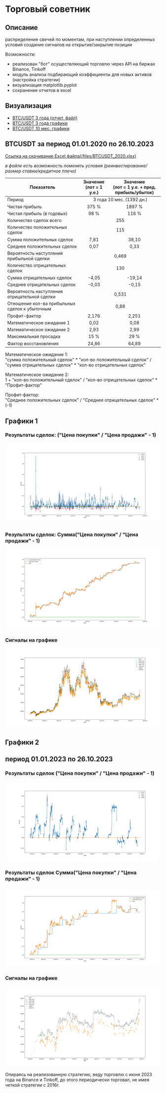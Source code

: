 # Торговый советник

## Описание

  распределение свечей по моментам, при наступлении определенных условий
  создание сигналов на открытие/закрытие позиции

  Возможности:
  - реализован "бот" осуществляющий торговлю через API на биржах Binance, Tinkoff
  - модуль анализа подбирающий коэффициенты для новых активов (настройка стратегии)
  - визуализация matplotlib.pyplot
  - сохранение отчетов в excel

## Визуализация
<ul>
<li><a href="#btcusdt-за-период-01012020-по-26102023">BTC/USDT 3 года (отчет, файл)</a></li>
<li><a href="#графики-1">BTC/USDT 3 года графики</a></li>
<li><a href="#графики-2">BTC/USDT 10 мес. графики</a></li>
<!-- <li><a href="#rasp-за-период-01012020-по-26102023">ОАО Распадская (RASP) 3 года (отчет, файл)</a></li> -->
</ul>

##  BTCUSDT за период 01.01.2020 по 26.10.2023

<a href = 'https://raw.githubusercontent.com/Griga178/Fin_project/master/files/BTCUSDT_2020.xlsx'> Ссылка на скачивание Excel файла(/files/BTCUSDT_2020.xlsx)</a>
<p> <i>в файле есть возможность поменять условия (реинвестирование/размер ставки/кредитное плечо)</i> </p>

<table>
  <thead>
    <th>Показатель</th>
    <th> Значение<br/>(лот = 1 у.е.)</th>
    <th> Значение<br/>(лот = 1 у.е. + пред. прибыль/убыток)</th>
  </thead>
  <tbody>
    <tr>
      <td align="left">Период</td>
      <td colspan="2" align="center">3 года 10 мес. (1392 дн.)</td>
    </tr>
    <tr>
      <td align="left">Чистая прибыль</td>
      <td colspan="1" align="center">375 %</td>
      <td colspan="1" align="center">1897 %</td>
    </tr>
    <tr>
      <td align="left">Чистая прибыль (в годовых)</td>
      <td colspan="1" align="center">98 %</td>
      <td colspan="1" align="center">116 %</td>
    </tr>
    <tr>
      <td align="left">Количество сделок всего</td>
      <td colspan="2" align="center">255</td>
    </tr>
    <tr>
      <td align="left">Количество положительных сделок</td>
      <td colspan="2" align="center">115</td>
    </tr>
    <tr>
      <td align="left">Сумма положительных сделок</td>
      <td colspan="1" align="center">7,81</td>
      <td colspan="1" align="center">38,10</td>
    </tr>
    <tr>
      <td align="left">Среднее положительных сделок</td>
      <td colspan="1" align="center">0,07</td>
      <td colspan="1" align="center">0,33</td>
    </tr>
    <tr>
      <td align="left">Вероятность наступления прибыльной сделки</td>
      <td colspan="2" align="center">0,469</td>
    </tr>
    <tr>
      <td align="left">Количество отрицательных сделок</td>
      <td colspan="2" align="center">130</td>
    </tr>
    <tr>
      <td align="left">Сумма отрицательных сделок</td>
      <td colspan="1" align="center">-4,05</td>
      <td colspan="1" align="center">-19,14</td>
    </tr>
    <tr>
      <td align="left">Среднее отрицательных сделок</td>
      <td colspan="1" align="center">-0,03</td>
      <td colspan="1" align="center">-0,15</td>
    </tr>
    <tr>
      <td align="left">Вероятность наступления отрицательной сделки</td>
      <td colspan="2" align="center">0,531</td>
    </tr>
    <tr>
      <td align="left">Отношение кол-ва прибыльных сделок к убыточным</td>
      <td colspan="2" align="center">0,88</td>
    </tr>
    <tr>
      <td align="left">Профит-фактор</td>
      <td colspan="1" align="center">2,176</td>
      <td colspan="1" align="center">2,251</td>
    </tr>
    <tr>
      <td align="left">Математическое ожидание 1</td>
      <td colspan="1" align="center">0,02</td>
      <td colspan="1" align="center">0,08</td>
    </tr>
    <tr>
      <td align="left">Математическое ожидание 2</td>
      <td colspan="1" align="center">2,93</td>
      <td colspan="1" align="center">2,99</td>
    </tr>    
    <tr>
      <td align="left">Максимальная просадка</td>
      <td colspan="1" align="center">15 %</td>
      <td colspan="1" align="center">29 %</td>
    </tr>  
    <tr>
      <td align="left">Фактор восстановления</td>
      <td colspan="1" align="center">24,86</td>
      <td colspan="1" align="center">64,89</td>
    </tr>
  </tbody>
</table>

<p>Математическое ожидание 1: </br>"сумма положительный сделок" * "кол-во положительный сделок" / "сумма отрицательных сделок" * "кол-во отрицательных сделок"</p>
<p>Математическое ожидание 2: </br>1 + "кол-во положительный сделок" / "кол-во отрицательных сделок" * "Профит-фактор"</p>
<p>Профит-фактор: </br>
"Среднее положительных сделок" / "Среднее отрицательных сделок" * (-1)</p>

## Графики 1
### Результаты сделок: ("Цена покупки" / "Цена продажи" - 1)
  ![plot](/plots/Figure_1.png)
### Результаты сделок: Сумма("Цена покупки" / "Цена продажи" - 1)
  ![plot](/plots/Figure_2.png)
### Сигналы на графике
  ![plot](/plots/Figure_3.png)

## Графики 2
## период 01.01.2023 по 26.10.2023
### Результаты сделок ("Цена покупки" / "Цена продажи" - 1)
  ![plot](/plots/Figure_1_2.png)
### Результаты сделок Сумма("Цена покупки" / "Цена продажи" - 1)
  ![plot](/plots/Figure_2_2.png)
### Сигналы на графике
  ![plot](/plots/Figure_3_2.png)
<!--
## RASP за период 01.01.2020 по 26.10.2023
<a href = 'https://raw.githubusercontent.com/Griga178/Fin_project/master/files/RASPRUB_2020.xlsx'> Ссылка на скачивание Excel файла(/files/RASPRUB_2020.xlsx)</a>
<p> <i>в файле есть возможность поменять условия (реинвестирование/размер ставки/кредитное плечо)</i> </p>

  <table>
    <thead>
      <th>Показатель</th>
      <th> Значение<br/>(лот = 1 у.е.)</th>
      <th> Значение<br/>(лот = 1 у.е. + пред. прибыль/убыток)</th>
    </thead>
    <tbody>
      <tr>
        <td align="left">Период</td>
        <td colspan="2" align="center">3 года 10 мес. (1392 дн.)</td>
      </tr>
      <tr>
        <td align="left">Чистая прибыль</td>
        <td colspan="1" align="center">187 %</td>
        <td colspan="1" align="center">456 %</td>
      </tr>
      <tr>
        <td align="left">Чистая прибыль (в годовых)</td>
        <td colspan="1" align="center">49,03 %</td>
        <td colspan="1" align="center">49 %</td>
      </tr>
      <tr>
        <td align="left">Количество сделок всего</td>
        <td colspan="2" align="center">105</td>
      </tr>

      <tr>
        <td align="left">Количество положительных сделок</td>
        <td colspan="2" align="center">55</td>
      </tr>
      <tr>
        <td align="left">Сумма положительных сделок</td>
        <td colspan="1" align="center">3,02</td>
        <td colspan="1" align="center">7,23</td>
      </tr>
      <tr>
        <td align="left">Среднее положительных сделок</td>
        <td colspan="1" align="center">0,05</td>
        <td colspan="1" align="center">0,13</td>
      </tr>
      <tr>
        <td align="left">Вероятность наступления прибыльной сделки</td>
        <td colspan="2" align="center">0,524</td>
      </tr>
      <tr>
        <td align="left">Количество отрицательных сделок</td>
        <td colspan="2" align="center">50</td>
      </tr>
      <tr>
        <td align="left">Сумма отрицательных сделок</td>
        <td colspan="1" align="center">-1,15</td>
        <td colspan="1" align="center">-2,67</td>
      </tr>
      <tr>
        <td align="left">Среднее отрицательных сделок</td>
        <td colspan="1" align="center">-0,02</td>
        <td colspan="1" align="center">-0,05</td>
      </tr>
      <tr>
        <td align="left">Вероятность наступления отрицательной сделки</td>
        <td colspan="2" align="center">0,476</td>
      </tr>
      <tr>
        <td align="left">Отношение кол-ва прибыльных сделок к убыточным</td>
        <td colspan="2" align="center">1,1</td>
      </tr>
      <tr>
        <td align="left">Профит-фактор</td>
        <td colspan="1" align="center">2,46</td>
        <td colspan="1" align="center">2,38</td>
      </tr>
      <tr>
        <td align="left">Математическое ожидание 1</td>
        <td colspan="1" align="center">0,02</td>
        <td colspan="1" align="center">0,04</td>
      </tr>
      <tr>
        <td align="left">Математическое ожидание 2</td>
        <td colspan="1" align="center">3,62</td>
        <td colspan="1" align="center">3,71</td>
      </tr>    
      <tr>
        <td align="left">Максимальная просадка</td>
        <td colspan="1" align="center">15 %</td>
        <td colspan="1" align="center">16 %</td>
      </tr>  
      <tr>
        <td align="left">Фактор восстановления</td>
        <td colspan="1" align="center">12,51</td>
        <td colspan="1" align="center">29,32</td>
      </tr>
    </tbody>
  </table>

Математическое ожидание 1: "сумма положительный сделок" * "кол-во положительный сделок" / "сумма отрицательных сделок" * "кол-во отрицательных сделок"
Математическое ожидание 2: 1 + "кол-во положительный сделок" / "кол-во отрицательных сделок" * "Профит-фактор" -->


Опираясь на реализованную стратегию, веду торговлю с июня 2023 года на Binance и Tinkoff, до этого периодически торговал, не имея четкой стратегии с 2016г.
